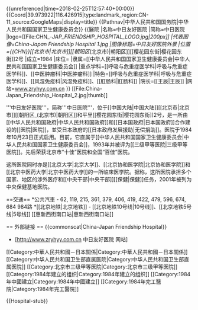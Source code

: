 {{unreferenced|time=2018-02-25T12:57:40+00:00}}
{{Coord|39.973922|116.426915|type:landmark_region:CN-11_source:GoogleMaps|display=title}}
{{Pathnav|中华人民共和国国务院|中华人民共和国国家卫生健康委员会}}
{{醫院
|名称=中日友好医院
|简称=中日医院
|logo=[[File:CHN_-_JAP_FRIENDSHIP_HOSPITAL_LOGO.jpg|200px]]
|代表图像=China-Japan Friendship Hospital 1.jpg
|图像标题=中日友好医院外景
|位置={{CHN}}[[北京市|北京市]][[朝阳区_(北京市)|朝阳区]][[樱花园东街|樱花园东街]]2号
|成立=1984
|床位=
|隶属=[[中华人民共和国国家卫生健康委员会|中华人民共和国国家卫生健康委员会]]
|重点学科=[[呼吸与危重症医学科|呼吸与危重症医学科]]、[[中医肿瘤科|中医肿瘤科]]
|特色=[[呼吸与危重症医学科|呼吸与危重症医学科]]、[[风湿免疫科|风湿免疫科]]、[[肛肠科|肛肠科]]
|院长=[[王辰|王辰]]
|网站=www.zryhyy.com.cn
}}
[[File:China-Japan_Friendship_Hospital_2.jpg|thumb]]

'''中日友好医院'''，简称'''中日医院'''，位于[[中国大陆|中国大陆]][[北京市|北京市]][[朝阳区_(北京市)|朝阳区]]和平里[[樱花园东街|樱花园东街]]2号，是一所由[[中华人民共和国政府|中华人民共和国政府]]和[[日本国政府|日本国政府]]合作建设的[[医院|医院]]，並受日本政府的[[日本政府发展援助|无偿捐助]]。医院于1984年10月23日正式启用。目前，它直属于[[中华人民共和国国家卫生健康委员会|中华人民共和国国家卫生健康委员会]]，1993年并被评为[[三级甲等医院|三级甲等医院]]。先后荣获北京市“十佳”医院和全国“百佳”医院。

这所医院同时亦是[[北京大学|北京大学]]、[[北京协和医学院|北京协和医学院]]和[[北京中医药大学|北京中医药大学]]的一所临床医学院。据称，这所医院承担多个国家、地区的涉外医疗和[[中央干部|中央干部]][[保健|保健]]任务，2001年被列为中央保健基地医院。

==交通==
*公共汽車 - 62, 119, 215, 361, 379, 406, 419, 422, 479, 596, 674, 684 984路
*[[北京地铁|北京地铁]] - [[北京地铁10号线|10号线]]、[[北京地铁5号线|5号线]] [[惠新西街南口站|惠新西街南口站]]

== 外部链接 ==
{{commonscat|China-Japan Friendship Hospital}}
* [http://www.zryhyy.com.cn 中日友好医院 网站]

[[Category:中華人民共和國－日本關係|Category:中華人民共和國－日本關係]]
[[Category:中华人民共和国卫生部直属医院|Category:中华人民共和国卫生部直属医院]]
[[Category:北京市三级甲等医院|Category:北京市三级甲等医院]]
[[Category:1984年建立的组织|Category:1984年建立的组织]]
[[Category:1984年中國建立|Category:1984年中國建立]]
[[Category:1984年完工醫院|Category:1984年完工醫院]]

{{Hospital-stub}}
